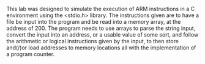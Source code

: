 This lab was designed to simulate the execution of ARM instructions in a C environment using the <stdio.h> library.  The instructions given are to have a file be input into the program and be read into a memory array, at the address of 200.  The program needs to use arrays to parse the string input, convert the input into an address, or a usable value of some sort, and follow the arithmetic or logical instructions given by the input, to then store and(/)or load addresses to memory locations all with the implementation of a program counter.  
